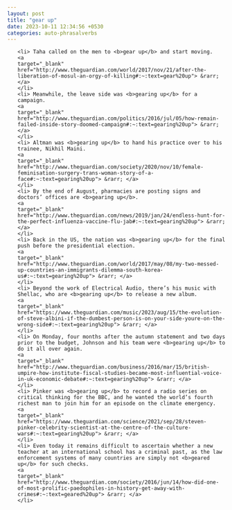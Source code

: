 ```yaml
---
layout: post
title: "gear up"
date: 2023-10-11 12:34:56 +0530
categories: auto-phrasalverbs
---
```

<ol>

    <li> Taha called on the men to <b>gear up</b> and start moving.
    <a 
    target="_blank" 
    href="http://www.theguardian.com/world/2017/nov/21/after-the-liberation-of-mosul-an-orgy-of-killing#:~:text=gear%20up"> &rarr; </a>
    </li>
    <li> Meanwhile, the leave side was <b>gearing up</b> for a campaign.
    <a 
    target="_blank" 
    href="http://www.theguardian.com/politics/2016/jul/05/how-remain-failed-inside-story-doomed-campaign#:~:text=gearing%20up"> &rarr; </a>
    </li>
    <li> Altman was <b>gearing up</b> to hand his practice over to his trainee, Nikhil Maini.
    <a 
    target="_blank" 
    href="http://www.theguardian.com/society/2020/nov/10/female-feminisation-surgery-trans-woman-story-of-a-face#:~:text=gearing%20up"> &rarr; </a>
    </li>
    <li> By the end of August, pharmacies are posting signs and doctors’ offices are <b>gearing up</b>.
    <a 
    target="_blank" 
    href="http://www.theguardian.com/news/2019/jan/24/endless-hunt-for-the-perfect-influenza-vaccine-flu-jab#:~:text=gearing%20up"> &rarr; </a>
    </li>
    <li> Back in the US, the nation was <b>gearing up</b> for the final push before the presidential election.
    <a 
    target="_blank" 
    href="http://www.theguardian.com/world/2017/may/08/my-two-messed-up-countries-an-immigrants-dilemma-south-korea-us#:~:text=gearing%20up"> &rarr; </a>
    </li>
    <li> Beyond the work of Electrical Audio, there’s his music with Shellac, who are <b>gearing up</b> to release a new album.
    <a 
    target="_blank" 
    href="https://www.theguardian.com/music/2023/aug/15/the-evolution-of-steve-albini-if-the-dumbest-person-is-on-your-side-youre-on-the-wrong-side#:~:text=gearing%20up"> &rarr; </a>
    </li>
    <li> On Monday, four months after the autumn statement and two days prior to the budget, Johnson and his team were <b>gearing up</b> to do it all over again.
    <a 
    target="_blank" 
    href="http://www.theguardian.com/business/2016/mar/15/british-umpire-how-institute-fiscal-studies-became-most-influential-voice-in-uk-economic-debate#:~:text=gearing%20up"> &rarr; </a>
    </li>
    <li> Pinker was <b>gearing up</b> to record a radio series on critical thinking for the BBC, and he wanted the world’s fourth richest man to join him for an episode on the climate emergency.
    <a 
    target="_blank" 
    href="https://www.theguardian.com/science/2021/sep/28/steven-pinker-celebrity-scientist-at-the-centre-of-the-culture-wars#:~:text=gearing%20up"> &rarr; </a>
    </li>
    <li> Even today it remains difficult to ascertain whether a new teacher at an international school has a criminal past, as the law enforcement systems of many countries are simply not <b>geared up</b> for such checks.
    <a 
    target="_blank" 
    href="http://www.theguardian.com/society/2016/jun/14/how-did-one-of-most-prolific-paedophiles-in-history-get-away-with-crimes#:~:text=geared%20up"> &rarr; </a>
    </li>